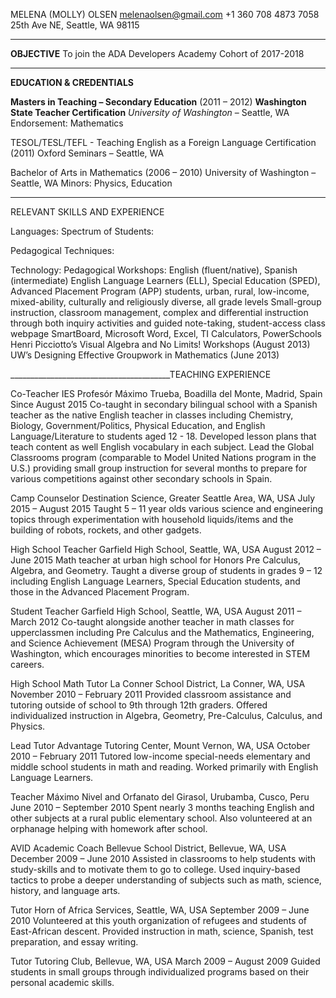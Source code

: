 MELENA (MOLLY) OLSEN
<melenaolsen@gmail.com> 
+1 360 708 4873 
7058 25th Ave NE, Seattle, WA 98115

___
**OBJECTIVE**
To join the ADA Developers Academy Cohort of 2017-2018

___
<b>EDUCATION & CREDENTIALS</b>

**Masters in Teaching – Secondary Education** (2011 – 2012)
**Washington State Teacher Certification** 
*University of Washington* – Seattle, WA  
Endorsement: Mathematics 

TESOL/TESL/TEFL - Teaching English as a Foreign Language Certification (2011)
Oxford Seminars – Seattle, WA 

Bachelor of Arts in Mathematics (2006 – 2010)
University of Washington – Seattle, WA
Minors: Physics, Education

________________________________________
RELEVANT SKILLS AND EXPERIENCE

Languages:
Spectrum of Students:


Pedagogical Techniques:


Technology:
Pedagogical Workshops:	English (fluent/native), Spanish (intermediate)
English Language Learners (ELL), Special Education (SPED), Advanced Placement Program (APP) students, urban, rural, low-income, mixed-ability, culturally and religiously diverse, all grade levels
Small-group instruction, classroom management, complex and differential instruction through both inquiry activities and guided note-taking, student-access class webpage
SmartBoard, Microsoft Word, Excel, TI Calculators, PowerSchools
Henri Picciotto’s Visual Algebra and No Limits! Workshops (August 2013) UW’s Designing Effective Groupwork in Mathematics (June 2013)

________________________________________TEACHING EXPERIENCE

Co-Teacher
IES Profesór Máximo Trueba, Boadilla del Monte, Madrid, Spain	Since August 2015 
Co-taught in secondary bilingual school with a Spanish teacher as the native English teacher in classes including Chemistry, Biology, Government/Politics, Physical Education, and English Language/Literature to students aged 12 - 18. Developed lesson plans that teach content as well English vocabulary in each subject. Lead the Global Classrooms program (comparable to Model United Nations program in the U.S.) providing small group instruction for several months to prepare for various competitions against other secondary schools in Spain. 


Camp Counselor
Destination Science, Greater Seattle Area, WA, USA	July 2015 – August 2015
Taught 5 – 11 year olds various science and engineering topics through experimentation with household liquids/items and the building of robots, rockets, and other gadgets. 

High School Teacher
Garfield High School, Seattle, WA, USA	August 2012 – June 2015
Math teacher at urban high school for Honors Pre Calculus, Algebra, and Geometry. Taught a diverse group of students in grades 9 – 12 including English Language Learners, Special Education students, and those in the Advanced Placement Program.

Student Teacher
Garfield High School, Seattle, WA, USA	August 2011 – March 2012
Co-taught alongside another teacher in math classes for upperclassmen including Pre Calculus and the Mathematics, Engineering, and Science Achievement (MESA) Program through the University of Washington, which encourages minorities to become interested in STEM careers.

High School Math Tutor 
La Conner School District, La Conner, WA, USA	November 2010 – February 2011
Provided classroom assistance and tutoring outside of school to 9th through 12th graders.  Offered individualized instruction in Algebra, Geometry, Pre-Calculus, Calculus, and Physics.

Lead Tutor 
Advantage Tutoring Center, Mount Vernon, WA, USA	October 2010 – February 2011
Tutored low-income special-needs elementary and middle school students in math and reading. Worked primarily with English Language Learners.

Teacher
Máximo Nivel and Orfanato del Girasol, Urubamba, Cusco, Peru	June 2010 – September 2010
Spent nearly 3 months teaching English and other subjects at a rural public elementary school. Also volunteered at an orphanage helping with homework after school. 

AVID Academic Coach 
Bellevue School District, Bellevue, WA, USA	December 2009 – June 2010
Assisted in classrooms to help students with study-skills and to motivate them to go to college. Used inquiry-based tactics to probe a deeper understanding of subjects such as math, science, history, and language arts.

Tutor
Horn of Africa Services, Seattle, WA, USA	September 2009 – June 2010
Volunteered at this youth organization of refugees and students of East-African descent. Provided instruction in math, science, Spanish, test preparation, and essay writing.

Tutor 
Tutoring Club, Bellevue, WA, USA	March 2009 – August 2009
Guided students in small groups through individualized programs based on their personal academic skills.

